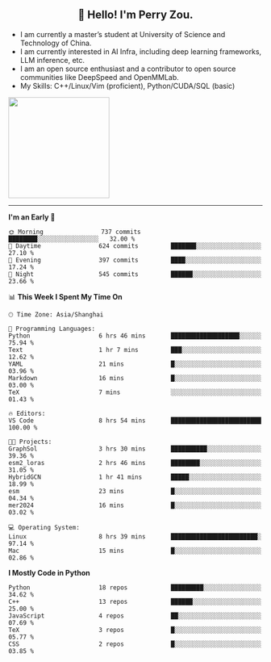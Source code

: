 <h2 align="center">👋 Hello! I'm Perry Zou.</h2>

- I am currently a master’s student at University of Science and Technology of China.
- I am currently interested in AI Infra, including deep learning frameworks, LLM inference, etc.
- I am an open source enthusiast and a contributor to open source communities like DeepSpeed and OpenMMLab.
- My Skills: C++/Linux/Vim (proficient), Python/CUDA/SQL (basic)

<img height=200 align="center" src="https://github-readme-stats.vercel.app/api?username=zonepg" />

-------

<!--START_SECTION:waka-->
**I'm an Early 🐤** 

```text
🌞 Morning                737 commits         ████████░░░░░░░░░░░░░░░░░   32.00 % 
🌆 Daytime                624 commits         ███████░░░░░░░░░░░░░░░░░░   27.10 % 
🌃 Evening                397 commits         ████░░░░░░░░░░░░░░░░░░░░░   17.24 % 
🌙 Night                  545 commits         ██████░░░░░░░░░░░░░░░░░░░   23.66 % 
```


📊 **This Week I Spent My Time On** 

```text
🕑︎ Time Zone: Asia/Shanghai

💬 Programming Languages: 
Python                   6 hrs 46 mins       ███████████████████░░░░░░   75.94 % 
Text                     1 hr 7 mins         ███░░░░░░░░░░░░░░░░░░░░░░   12.62 % 
YAML                     21 mins             █░░░░░░░░░░░░░░░░░░░░░░░░   03.96 % 
Markdown                 16 mins             █░░░░░░░░░░░░░░░░░░░░░░░░   03.00 % 
TeX                      7 mins              ░░░░░░░░░░░░░░░░░░░░░░░░░   01.43 % 

🔥 Editors: 
VS Code                  8 hrs 54 mins       █████████████████████████   100.00 % 

🐱‍💻 Projects: 
GraphSol                 3 hrs 30 mins       ██████████░░░░░░░░░░░░░░░   39.36 % 
esm2_loras               2 hrs 46 mins       ████████░░░░░░░░░░░░░░░░░   31.05 % 
HybridGCN                1 hr 41 mins        █████░░░░░░░░░░░░░░░░░░░░   18.99 % 
esm                      23 mins             █░░░░░░░░░░░░░░░░░░░░░░░░   04.34 % 
mer2024                  16 mins             █░░░░░░░░░░░░░░░░░░░░░░░░   03.02 % 

💻 Operating System: 
Linux                    8 hrs 39 mins       ████████████████████████░   97.14 % 
Mac                      15 mins             █░░░░░░░░░░░░░░░░░░░░░░░░   02.86 % 
```

**I Mostly Code in Python** 

```text
Python                   18 repos            █████████░░░░░░░░░░░░░░░░   34.62 % 
C++                      13 repos            ██████░░░░░░░░░░░░░░░░░░░   25.00 % 
JavaScript               4 repos             ██░░░░░░░░░░░░░░░░░░░░░░░   07.69 % 
TeX                      3 repos             █░░░░░░░░░░░░░░░░░░░░░░░░   05.77 % 
CSS                      2 repos             █░░░░░░░░░░░░░░░░░░░░░░░░   03.85 % 
```




<!--END_SECTION:waka-->
